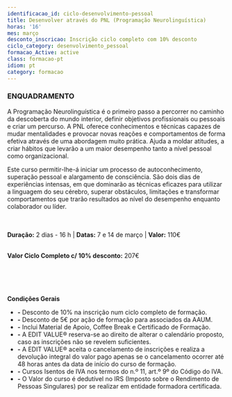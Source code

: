 ```yaml
---
identificacao_id: ciclo-desenvolvimento-pessoal
title: Desenvolver através do PNL (Programação Neurolinguística)
horas: '16'
mes: março
desconto_inscricao: Inscrição ciclo completo com 10% desconto
ciclo_category: desenvolvimento_pessoal
formacao_Active: active
class: formacao-pt
idiom: pt
category: formacao
---
```

### **ENQUADRAMENTO**

A Programação Neurolinguística é o primeiro passo a percorrer no caminho da descoberta do mundo interior, definir objetivos profissionais ou pessoais e criar um percurso. A PNL oferece conhecimentos e técnicas capazes de mudar mentalidades e provocar novas reações e comportamentos de forma efetiva através de uma abordagem muito prática. Ajuda a moldar atitudes, a criar hábitos que levarão a um maior desempenho tanto a nível pessoal como organizacional.

Este curso permitir-lhe-á iniciar um processo de autoconhecimento, superação pessoal e alargamento de consciência. São dois dias de experiências intensas, em que dominarão as técnicas eficazes para utilizar a linguagem do seu cérebro, superar obstáculos, limitações e transformar comportamentos que trarão resultados ao nível do desempenho enquanto colaborador ou líder.<br><br><br>

**Duração:** 2 dias - 16 h  |  **Datas:** 7 e 14 de março  |  **Valor:** 110€<br><br>

**Valor Ciclo Completo c/ 10% desconto:** 207€<br><br><br><br><br>

**Condições Gerais**

* **\-**  Desconto de 10% na inscrição num ciclo completo de formação.
* **\-**  Desconto de 5€ por ação de formação para associados da AAUM.
* **\-**  Inclui Material de Apoio, Coffee Break e Certificado de Formação.
* **\-**  A EDIT VALUE® reserva-se ao direito de alterar o calendário proposto, caso as inscrições não se revelem suficientes.
* **\-**  A EDIT VALUE® aceita o cancelamento de inscrições e realiza a devolução integral do valor pago apenas se o cancelamento ocorrer até 48 horas antes da data de início do curso de formação.
* **\-**  Cursos Isentos de IVA nos termos do n.º 11, art.º 9º do Código do IVA.
* **\-**  O Valor do curso é dedutível no IRS (Imposto sobre o Rendimento de Pessoas Singulares) por se realizar em entidade formadora certificada.
